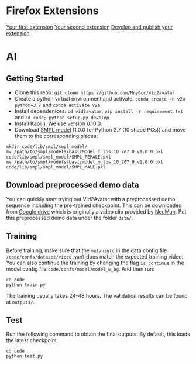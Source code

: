 # Firefox Extensions
[Your first extension](https://developer.mozilla.org/en-US/docs/Mozilla/Add-ons/WebExtensions/Your_first_WebExtension)
[Your second extension](https://developer.mozilla.org/en-US/docs/Mozilla/Add-ons/WebExtensions/Your_second_WebExtension)
[Develop and publish your extension](https://developer.mozilla.org/en-US/docs/Mozilla/Add-ons/WebExtensions/What_next_)

# AI

## Getting Started

- Clone this repo: `git clone https://github.com/MoyGcc/vid2avatar`
- Create a python virtual environment and activate. `conda create -n v2a python=3.7` and `conda activate v2a`
- Install dependenices. `cd vid2avatar`, `pip install -r requirement.txt` and `cd code; python setup.py develop`
- Install [Kaolin](https://kaolin.readthedocs.io/en/v0.10.0/notes/installation.html). We use version 0.10.0.
- Download [SMPL model](https://smpl.is.tue.mpg.de/download.php) (1.0.0 for Python 2.7 (10 shape PCs)) and move them to the corresponding places:

```
mkdir code/lib/smpl/smpl_model/
mv /path/to/smpl/models/basicModel_f_lbs_10_207_0_v1.0.0.pkl code/lib/smpl/smpl_model/SMPL_FEMALE.pkl
mv /path/to/smpl/models/basicmodel_m_lbs_10_207_0_v1.0.0.pkl code/lib/smpl/smpl_model/SMPL_MALE.pkl
```

## [](https://github.com/MoyGcc/vid2avatar#download-preprocessed-demo-data)

## Download preprocessed demo data

You can quickly start trying out Vid2Avatar with a preprocessed demo sequence including the pre-trained checkpoint. This can be downloaded from [Google drive](https://drive.google.com/drive/folders/1AUtKSmib7CvpWBCFO6mQ9spVrga_CTU4?usp=share_link) which is originally a video clip provided by [NeuMan](https://github.com/apple/ml-neuman). Put this preprocessed demo data under the folder `data/`.

## [](https://github.com/MoyGcc/vid2avatar#training)

## Training

Before training, make sure that the `metaninfo` in the data config file `/code/confs/dataset/video.yaml` does match the expected training video. You can also continue the training by changing the flag `is_continue` in the model config file `code/confs/model/model_w_bg`. And then run:

```
cd code
python train.py
```

The training usually takes 24-48 hours. The validation results can be found at `outputs/`.

## [](https://github.com/MoyGcc/vid2avatar#test)

## Test

Run the following command to obtain the final outputs. By default, this loads the latest checkpoint.

```
cd code
python test.py
```
